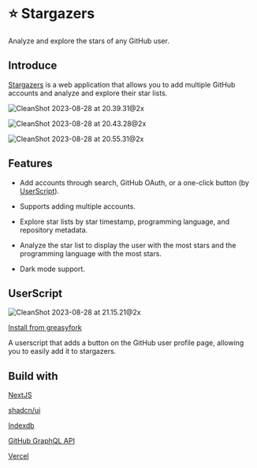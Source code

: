 # ⭐️ Stargazers

Analyze and explore the stars of any GitHub user.

## Introduce

[Stargazers](https://github.com/yuyinws/stargazers) is a web application that allows you to add multiple GitHub accounts and analyze and explore their star lists.

![CleanShot 2023-08-28 at 20.39.31@2x](https://cdn.jsdelivr.net/gh/yuyinws/static@master/2023/08/upgit_20230828_1693226415.png)

![CleanShot 2023-08-28 at 20.43.28@2x](https://cdn.jsdelivr.net/gh/yuyinws/static@master/2023/08/upgit_20230828_1693226665.png)

![CleanShot 2023-08-28 at 20.55.31@2x](https://cdn.jsdelivr.net/gh/yuyinws/static@master/2023/08/upgit_20230828_1693227392.png)



## Features

- Add accounts through search, GitHub OAuth, or a one-click button (by [UserScript](#UserScript)).
- Supports adding multiple accounts.
- Explore star lists by star timestamp, programming language, and repository metadata.

- Analyze the star list to display the user with the most stars and the programming language with the most stars.

- Dark mode support.



## UserScript

![CleanShot 2023-08-28 at 21.15.21@2x](https://cdn.jsdelivr.net/gh/yuyinws/static@master/2023/08/upgit_20230828_1693228551.png)

[Install from greasyfork](https://greasyfork.org/en/scripts/474055-add-to-stargazers)

A userscript that adds a button on the GitHub user profile page, allowing you to easily add it to stargazers.



## Build with

[NextJS](https://nextjs.org/)

[shadcn/ui](https://ui.shadcn.com/docs/installation/next)

[Indexdb](https://github.com/jakearchibald/idb)

[GitHub GraphQL API](https://docs.github.com/en/graphql)

[Vercel](https://vercel.com/)
